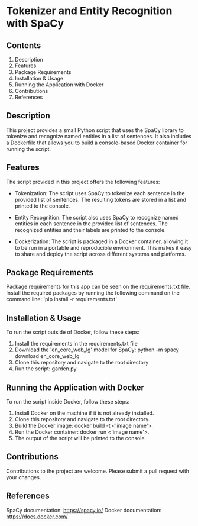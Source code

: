 # Tokenizer and Entity Recognition with SpaCy

## Contents
1. Description
2. Features
3. Package Requirements
4. Installation & Usage
5. Running the Application with Docker
6. Contributions
7. References

## Description
This project provides a small Python script that uses the SpaCy library to tokenize and recognize named entities in a list of sentences. It also includes a Dockerfile that allows you to build a console-based Docker container for running the script.

## Features
The script provided in this project offers the following features:

- Tokenization: The script uses SpaCy to tokenize each sentence in the provided list of sentences. The resulting tokens are stored in a list and printed to the console.

- Entity Recognition: The script also uses SpaCy to recognize named entities in each sentence in the provided list of sentences. The recognized entities and their labels are printed to the console.

- Dockerization: The script is packaged in a Docker container, allowing it to be run in a portable and reproducible environment. This makes it easy to share and deploy the script across different systems and platforms.

## Package Requirements
Package requirements for this app can be seen on the requirements.txt file. Install the required packages by running the
following command on the command line:
'pip install -r requirements.txt'

## Installation & Usage 
To run the script outside of Docker, follow these steps:

1. Install the requirements in the requirements.txt file 
2. Download the 'en_core_web_lg' model for SpaCy: python -m spacy download en_core_web_lg
3. Clone this repository and navigate to the root directory
4. Run the script: garden.py

## Running the Application with Docker
To run the script inside Docker, follow these steps:

1. Install Docker on the machine if it is not already installed.
2. Clone this repository and navigate to the root directory.
3. Build the Docker image: docker build -t <'image name'>.
4. Run the Docker container: docker run <'image name'>.
5. The output of the script will be printed to the console.

## Contributions
Contributions to the project are welcome. Please submit a pull request with your changes.

## References
SpaCy documentation: https://spacy.io/
Docker documentation: https://docs.docker.com/